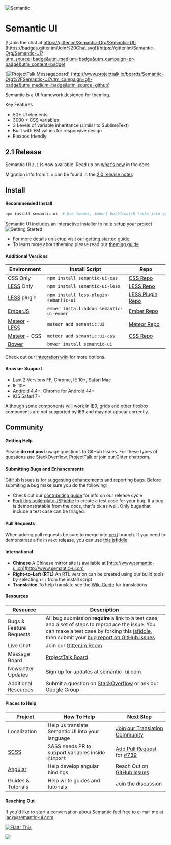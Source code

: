 ![Semantic](http://www.semantic-ui.com/images/logo.png)

# Semantic UI

[![Join the chat at https://gitter.im/Semantic-Org/Semantic-UI](https://badges.gitter.im/Join%20Chat.svg)](https://gitter.im/Semantic-Org/Semantic-UI?utm_source=badge&utm_medium=badge&utm_campaign=pr-badge&utm_content=badge)

[![ProjectTalk Messageboard](http://www.projecttalk.io/images/gh_badge-3e578a9f437f841de7446bab9a49d103.svg?vsn=d)]
(http://www.projecttalk.io/boards/Semantic-Org%2FSemantic-UI?utm_campaign=gh-badge&utm_medium=badge&utm_source=github)

Semantic is a UI framework designed for theming.

Key Features
* 50+ UI elements
* 3000 + CSS variables
* 3 Levels of variable inheritance (similar to SublimeText)
* Built with EM values for responsive design
* Flexbox friendly

## 2.1 Release

Semantic UI `2.1` is now available. Read up on [what's new](http://www.semantic-ui.com/introduction/new.html) in the docs.

Migration info from `1.x` can be found in the [2.0 release notes](https://github.com/Semantic-Org/Semantic-UI/blob/master/RELEASE-NOTES.md#version-200---march-xx-2015)

## Install

#### Recommended Install
```bash
npm install semantic-ui  # Use themes, import build/watch tasks into your own gulpfile.
```

Semantic UI includes an interactive installer to help setup your project
![Getting Started](https://dl.dropboxusercontent.com/u/2657007/install.gif)

* For more details on setup visit our [getting started guide](http://semantic-ui.com/introduction/getting-started.html).
* To learn more about theming please read our [theming guide](http://www.semantic-ui.com/usage/theming.html)

#### Additional Versions

Environment | Install Script | Repo
--- | --- | --- |
CSS Only | `npm install semantic-ui-css` | [CSS Repo](https://github.com/Semantic-Org/Semantic-UI-CSS)
[LESS](https://github.com/less/less.js/) Only | `npm install semantic-ui-less` | [LESS Repo](https://github.com/Semantic-Org/Semantic-UI-LESS)
[LESS](https://github.com/less/less.js/) plugin | `npm install less-plugin-semantic-ui` | [LESS Plugin Repo](https://github.com/bassjobsen/less-plugin-semantic-ui/)
[EmberJS](http://emberjs.com/) | `ember install:addon semantic-ui-ember` | [Ember Repo](https://github.com/Semantic-Org/Semantic-UI-Ember)
|[Meteor](https://www.meteor.com/) - [LESS](https://github.com/less/less.js/) | `meteor add semantic:ui` | [Meteor Repo](https://github.com/Semantic-Org/Semantic-UI-Meteor) |
|[Meteor](https://www.meteor.com/) - CSS | `meteor add semantic:ui-css` | [CSS Repo](https://github.com/Semantic-Org/Semantic-UI-CSS) |
[Bower](http://bower.io/) | `bower install semantic-ui` |

Check out our [integration wiki](https://github.com/Semantic-Org/Semantic-UI/wiki/Integration) for more options.

#### Browser Support

* Last 2 Versions FF, Chrome, IE 10+, Safari Mac
* IE 10+
* Android 4.4+, Chrome for Android 44+
* iOS Safari 7+

Although some components will work in IE9, [grids](http://semantic-ui.com/collections/grid.html) and other [flexbox](https://developer.mozilla.org/en-US/docs/Web/Guide/CSS/Flexible_boxes) components are not supported by IE9 and may not appear correctly.

## Community

#### Getting Help
Please **do not post** usage questions to GitHub Issues. For these types of questions use [StackOverflow](http://stackoverflow.com/questions/tagged/semantic-ui), [ProjectTalk](http://www.projecttalk.io/boards/Semantic-Org%2FSemantic-UI) or join our [Gitter chatroom](https://gitter.im/Semantic-Org/Semantic-UI).

#### Submitting Bugs and Enhancements
[GitHub Issues](https://github.com/Semantic-Org/Semantic-UI/issues) is for suggesting enhancements and reporting bugs. Before submiting a bug make sure you do the following:
* Check out our [contributing guide](https://github.com/Semantic-Org/Semantic-UI/blob/master/CONTRIBUTING.md) for info on our release cycle
* [Fork this boilerplate JSFiddle](http://jsfiddle.net/efp8z6Ln/) to create a test case for your bug. If a bug is demonstratable from the docs, that's ok as well. Only bugs that include a test case can be triaged.


#### Pull Requests

When adding pull requests be sure to merge into [next](https://github.com/Semantic-Org/Semantic-UI/tree/next) branch. If you need to demonstrate a fix in ``next`` release, you can use [this jsfiddle](http://jsfiddle.net/rduvhn8u/1/)


#### International

* **Chinese** A Chinese mirror site is available at [http://www.semantic-ui.cn](http://www.semantic-ui.cn)
* **Right-to-Left (RTL)** An RTL version can be created using our build tools by selecting `rtl` from the install script
* **Translation** To help translate see the [Wiki Guide](https://github.com/Semantic-Org/Semantic-UI/wiki/Translating-Semantic-UI-Docs) for translations

#### Resources

Resource | Description
--- | --- |
Bugs & Feature Requests |  All bug submission **require** a link to a test case, and a set of steps to reproduce the issue. You can make a test case by forking this [jsfiddle](http://jsfiddle.net/efp8z6Ln/), then submit your [bug report on GitHub Issues](https://github.com/Semantic-Org/Semantic-UI/issues)
Live Chat | Join our [Gitter.im Room](https://gitter.im/Semantic-Org/Semantic-UI)
Message Board | [ProjectTalk Board](http://www.projecttalk.io/boards/Semantic-Org%2FSemantic-UI)
Newsletter Updates | Sign up for updates at [semantic-ui.com](http://www.semantic-ui.com)
Additional Resources  | Submit a question on [StackOverflow](http://stackoverflow.com/questions/tagged/semantic-ui) or ask our [Google Group](https://groups.google.com/forum/#!forum/semantic-ui)

#### Places to Help

Project | How To Help | Next Step
--- | --- | --- |
Localization | Help us translate Semantic UI into your language | [Join our Translation Community](https://github.com/Semantic-Org/Semantic-UI/wiki/Translating-Semantic-UI-Docs)
[SCSS](http://sass-lang.com/) | SASS needs PR to support variables inside `@import` | [Add Pull Request](https://github.com/sass/sass/pulls) for [#739](https://github.com/sass/sass/issues/739#issuecomment-73984809)
[Angular](https://angularjs.org/) | Help develop angular bindings | Reach Out on [GitHub Issues](https://github.com/Semantic-Org/Semantic-UI-Angular/issues/8)
Guides & Tutorials | Help write guides and tutorials | [Join the discussion](https://github.com/Semantic-Org/Semantic-UI/issues/1571)

#### Reaching Out

If you'd like to start a conversation about Semantic feel free to e-mail me at [jack@semantic-ui.com](mailto:jack@semantic-ui.com)

[![Flattr This](https://api.flattr.com/button/flattr-badge-large.png)](https://flattr.com/submit/auto?user_id=jlukic&url=https%3A%2F%2Fgithub.com%2Fjlukic%2FSemantic-UI)

<a href="http://packagequality.com/#?package=semantic-ui"><img src="http://npm.packagequality.com/badge/semantic-ui.png"/></a>
